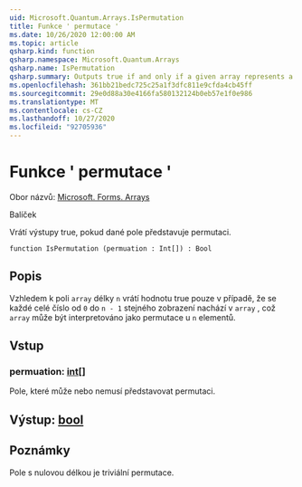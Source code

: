 ```yaml
---
uid: Microsoft.Quantum.Arrays.IsPermutation
title: Funkce ' permutace '
ms.date: 10/26/2020 12:00:00 AM
ms.topic: article
qsharp.kind: function
qsharp.namespace: Microsoft.Quantum.Arrays
qsharp.name: IsPermutation
qsharp.summary: Outputs true if and only if a given array represents a permutation.
ms.openlocfilehash: 361bb21bedc725c25a1f3dfc811e9cfda4cb45ff
ms.sourcegitcommit: 29e0d88a30e4166fa580132124b0eb57e1f0e986
ms.translationtype: MT
ms.contentlocale: cs-CZ
ms.lasthandoff: 10/27/2020
ms.locfileid: "92705936"
---
```

# <a name="ispermutation-function"></a>Funkce ' permutace '

Obor názvů: [Microsoft. Forms. Arrays](xref:Microsoft.Quantum.Arrays)

Balíček [](https://nuget.org/packages/)


Vrátí výstupy true, pokud dané pole představuje permutaci.

```qsharp
function IsPermutation (permuation : Int[]) : Bool
```


## <a name="description"></a>Popis

Vzhledem k poli `array` délky `n` vrátí hodnotu true pouze v případě, že se každé celé číslo od `0` do `n - 1` stejného zobrazení nachází v `array` , což `array` může být interpretováno jako permutace u `n` elementů.

## <a name="input"></a>Vstup

### <a name="permuation--int"></a>permuation: [int](xref:microsoft.quantum.lang-ref.int)[]

Pole, které může nebo nemusí představovat permutaci.



## <a name="output--bool"></a>Výstup: [bool](xref:microsoft.quantum.lang-ref.bool)



## <a name="remarks"></a>Poznámky

Pole s nulovou délkou je triviální permutace.